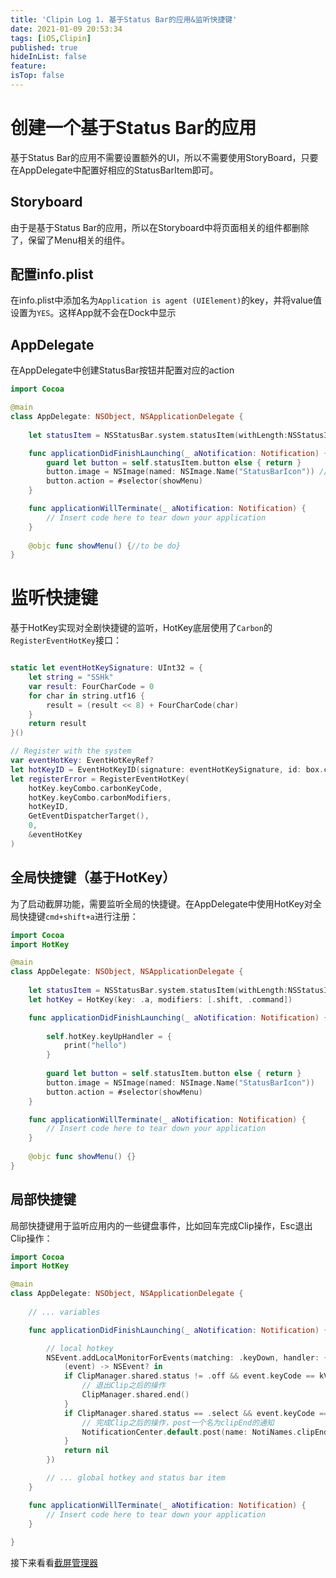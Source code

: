 ```yaml
---
title: 'Clipin Log 1. 基于Status Bar的应用&监听快捷键'
date: 2021-01-09 20:53:34
tags: [iOS,Clipin]
published: true
hideInList: false
feature: 
isTop: false
---
```

# 创建一个基于Status Bar的应用

基于Status Bar的应用不需要设置额外的UI，所以不需要使用StoryBoard，只要在AppDelegate中配置好相应的StatusBarItem即可。

## Storyboard

由于是基于Status Bar的应用，所以在Storyboard中将页面相关的组件都删除了，保留了Menu相关的组件。

## 配置info.plist

在info.plist中添加名为`Application is agent (UIElement)`的key，并将value值设置为`YES`。这样App就不会在Dock中显示

## AppDelegate

在AppDelegate中创建StatusBar按钮并配置对应的action

```swift
import Cocoa

@main
class AppDelegate: NSObject, NSApplicationDelegate {
    
    let statusItem = NSStatusBar.system.statusItem(withLength:NSStatusItem.squareLength)

    func applicationDidFinishLaunching(_ aNotification: Notification) {        
        guard let button = self.statusItem.button else { return }
        button.image = NSImage(named: NSImage.Name("StatusBarIcon")) // StatusBarIcon is in Assets.xcassets
        button.action = #selector(showMenu)
    }

    func applicationWillTerminate(_ aNotification: Notification) {
        // Insert code here to tear down your application
    }
        
    @objc func showMenu() {//to be do}
}
```

# 监听快捷键

基于HotKey实现对全剧快捷键的监听，HotKey底层使用了`Carbon`的`RegisterEventHotKey`接口：

```swift

static let eventHotKeySignature: UInt32 = {
    let string = "SSHk"
    var result: FourCharCode = 0
    for char in string.utf16 {
        result = (result << 8) + FourCharCode(char)
    }
    return result
}()

// Register with the system
var eventHotKey: EventHotKeyRef?
let hotKeyID = EventHotKeyID(signature: eventHotKeySignature, id: box.carbonHotKeyID)
let registerError = RegisterEventHotKey(
    hotKey.keyCombo.carbonKeyCode,
    hotKey.keyCombo.carbonModifiers,
    hotKeyID,
    GetEventDispatcherTarget(),
    0,
    &eventHotKey
)
```

## 全局快捷键（基于HotKey）

为了启动截屏功能，需要监听全局的快捷键。在AppDelegate中使用HotKey对全局快捷键`cmd+shift+a`进行注册：

```swift
import Cocoa
import HotKey

@main
class AppDelegate: NSObject, NSApplicationDelegate {
    
    let statusItem = NSStatusBar.system.statusItem(withLength:NSStatusItem.squareLength)
    let hotKey = HotKey(key: .a, modifiers: [.shift, .command])

    func applicationDidFinishLaunching(_ aNotification: Notification) {
               
        self.hotKey.keyUpHandler = {
            print("hello")
        }
        
        guard let button = self.statusItem.button else { return }
        button.image = NSImage(named: NSImage.Name("StatusBarIcon"))
        button.action = #selector(showMenu)
    }

    func applicationWillTerminate(_ aNotification: Notification) {
        // Insert code here to tear down your application
    }
    
    @objc func showMenu() {}
}
```

## 局部快捷键

局部快捷键用于监听应用内的一些键盘事件，比如回车完成Clip操作，Esc退出Clip操作：

```swift
import Cocoa
import HotKey

@main
class AppDelegate: NSObject, NSApplicationDelegate {
    
    // ... variables

    func applicationDidFinishLaunching(_ aNotification: Notification) {

        // local hotkey
        NSEvent.addLocalMonitorForEvents(matching: .keyDown, handler: {
            (event) -> NSEvent? in
            if ClipManager.shared.status != .off && event.keyCode == kVK_Escape {
                // 退出Clip之后的操作
                ClipManager.shared.end()
            }
            if ClipManager.shared.status == .select && event.keyCode == kVK_Return {
                // 完成Clip之后的操作，post一个名为clipEnd的通知
                NotificationCenter.default.post(name: NotiNames.clipEnd.name, object: self, userInfo: nil)
            }
            return nil
        })

        // ... global hotkey and status bar item
    }

    func applicationWillTerminate(_ aNotification: Notification) {
        // Insert code here to tear down your application
    }
    
}
```

接下来看看[截屏管理器](https://hagemon.github.io/post/clipin-log-2/)